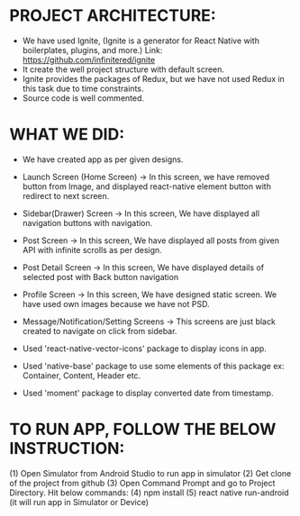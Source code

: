 
# PROJECT ARCHITECTURE:
- We have used Ignite, (Ignite is a generator for React Native with boilerplates, plugins, and more.) Link: https://github.com/infinitered/ignite
- It create the well project structure with default screen.
- Ignite provides the packages of Redux, but we have not used Redux in this task due to time constraints.
- Source code is well commented.

# WHAT WE DID:
- We have created app as per given designs.
- Launch Screen (Home Screen) -> In this screen, we have removed button from Image, and displayed react-native element button with redirect to next screen.
- Sidebar(Drawer) Screen -> In this screen, We have displayed all navigation buttons with navigation.
- Post Screen -> In this screen, We have displayed all posts from given API with infinite scrolls as per design.
- Post Detail Screen -> In this screen, We have displayed details of selected post with Back button navigation
- Profile Screen -> In this screen, We have designed static screen. We have used own images because we have not PSD.
- Message/Notification/Setting Screens -> This screens are just black created to navigate on click from sidebar.

- Used 'react-native-vector-icons' package to display icons in app.
- Used 'native-base' package to use some elements of this package ex: Container, Content, Header etc.
- Used 'moment' package to display converted date from timestamp.

# TO RUN APP, FOLLOW THE BELOW INSTRUCTION:
(1) Open Simulator from Android Studio to run app in simulator
(2) Get clone of the project from github
(3) Open Command Prompt and go to Project Directory. Hit below commands:
(4) npm install
(5) react native run-android (it will run app in Simulator or Device)

